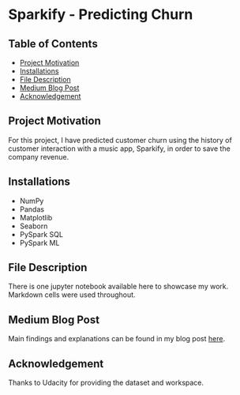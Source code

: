 # Sparkify - Predicting Churn
## Table of Contents
* [Project Motivation](#motivation)
* [Installations](#install)
* [File Description](#files)
* [Medium Blog Post](#blog)
* [Acknowledgement](#acknowledgement)

<a id='motivation'></a>
## Project Motivation
For this project, I have predicted customer churn using the history of customer interaction with a music app, Sparkify, in order to save the company revenue.

<a id='install'></a>
## Installations
* NumPy
* Pandas
* Matplotlib
* Seaborn
* PySpark SQL
* PySpark ML

<a id='files'></a>
## File Description
There is one jupyter notebook available here to showcase my work. Markdown cells were used throughout.

<a id='blog'></a>
## Medium Blog Post
Main findings and explanations can be found in my blog post [here](#).

<a id='acknowledgement'></a>
## Acknowledgement
Thanks to Udacity for providing the dataset and workspace.
